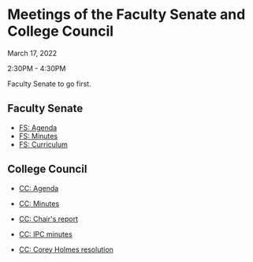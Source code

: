 # Meetings of the Faculty Senate and  College Council

March 17, 2022

2:30PM - 4:30PM

Faculty Senate to go first.


## Faculty Senate


* [FS: Agenda](/CCFS/Mar2022Meeting/fs-agenda.docx)
* [FS: Minutes](/CCFS/Mar2022Meeting/fs-draft-minutes.docx)
* [FS: Curriculum](/CCFS/Mar2022Meeting/fs-curriculum.docx)


## College Council

* [CC: Agenda](/CCFS/Mar2022Meeting/cc-agenda.docx)
* [CC: Minutes](/CCFS/Mar2022Meeting/cc-draft-minutes.docx)
* [CC: Chair's report](/CCFS/Mar2022Meeting/cc-chair-report)
* [CC: IPC minutes](/CCFS/Mar2022Meeting/cc-ipc-minutes.docx)

* [CC: Corey Holmes resolution](/CCFS/Mar2022Meeting/cc-XXX)

